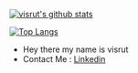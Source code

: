 <!--
- 🌱 I’m currently learning ...
- 👯 I’m looking to collaborate on ...
- 🤔 I’m looking for help with ...
- 💬 Ask me about ...
- 📫 How to reach me: ...
- 😄 Pronouns: ...
- ⚡ Fun fact: ...
-->
[![visrut's github stats](https://github-readme-stats.vercel.app/api?username=nightboard&show_icons=true&theme=radical)](https://github.com/nightboard)

[![Top Langs](https://github-readme-stats.vercel.app/api/top-langs/?username=nightboard&layout=compact&theme=radical)](https://github.com/anuraghazra/github-readme-stats)

- Hey there my name is visrut
- Contact Me : [Linkedin](https://linkedin.com/in/visrut-navadiya-4498391a4)

